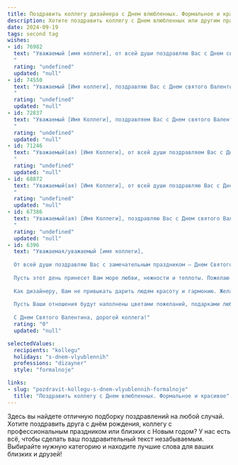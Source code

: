 ```yaml
---
title: Поздравить коллегу дизайнера с Днем влюбленных. Формальное и красивое
description: Хотите поздравить коллегу с Днем влюбленных или другим праздником? Наш ИИ создаст незабываемое поздравление, а вы обязательно выделитесь среди других.  
date: 2024-09-19
tags: second tag
wishes:
- id: 76982
  text: "Уважаемый [имя коллеги], от всей души поздравляю Вас с Днем святого Валентина! Пусть Ваша креативность и талант дизайнера вдохновляют Вас на новые творческие свершения, а любовь и гармония царят в жизни.
  "
  rating: "undefined"
  updated: "null"
- id: 74550
  text: "Уважаемый [Имя коллеги], поздравляю Вас с Днем святого Валентина! Пусть Ваша творческая энергия, как вдохновение художника, всегда будет яркой и плодотворной, а любовь к прекрасному – неиссякаемым источником новых идей. Желаю Вам вдохновения в работе, счастья в личной жизни и, конечно же, любви, которая будет согревать Вас каждый день.
  "
  rating: "undefined"
  updated: "null"
- id: 72837
  text: "Уважаемый [Имя Коллеги], поздравляем Вас с Днем святого Валентина! Желаем Вам вдохновения, ярких красок и  творческих  успехов в Вашей работе дизайнера. Пусть любовь и красота царят в Вашей жизни!
  "
  rating: "undefined"
  updated: "null"
- id: 71246
  text: "Уважаемый(ая) [Имя Коллеги], от всей души поздравляем Вас с Днем святого Валентина! Желаем Вам вдохновения, творческого огня и новых ярких идей в Вашей работе дизайнера. Пусть любовь и красота окружают Вас не только в этот день, но и всегда!
  "
  rating: "undefined"
  updated: "null"
- id: 68872
  text: "Уважаемый(ая) [Имя Коллеги], от всей души поздравляю Вас с Днем святого Валентина! Пусть Ваше вдохновение, как талантливого дизайнера, всегда будет ярким и свежим, а любовь и гармония царят в Вашей жизни!
  "
  rating: "undefined"
  updated: "null"
- id: 67386
  text: "Уважаемый(ая) [Имя Коллеги], поздравляю Вас с Днем святого Валентина! Желаю Вам творческих успехов, вдохновения и ярких красок как в жизни, так и в Ваших дизайнерских проектах. Пусть любовь, гармония и красота царят в Вашем сердце и вдохновляют на новые свершения!
  "
  rating: "undefined"
  updated: "null"
- id: 6396
  text: "Уважаемая/уважаемый [имя коллеги],
  
  От всей души поздравляю Вас с замечательным праздником – Днем Святого Валентина!
  
  Пусть этот день принесет Вам море любви, нежности и теплоты. Пожелаю Вам встретить свою вторую половинку или укрепить существующие отношения.
  
  Как дизайнеру, Вам не привыкать дарить людям красоту и гармонию. Желаю Вам и в своей личной жизни находить вдохновение и создавать шедевры.
  
  Пусть Ваши отношения будут наполнены цветами пожеланий, подарками любви и открытками романтических чувств. За каждым мазком - радость, за каждым штрихом - нежность, за каждым оттенком - любовь.
  
  С Днем Святого Валентина, дорогой коллега!"
  rating: "0"
  updated: "null"

selectedValues:
  recipients: "kollegu"
  holidays: "s-dnem-vlyublennih"
  professions: "dizayner"
  style: "formalnoje"

links:
- slug: "pozdravit-kollegu-s-dnem-vlyublennih-formalnoje"
  title: "Поздравить коллегу с Днем влюбленных. Формальное и красивое"
---
```


Здесь вы найдете отличную подборку поздравлений на любой случай. 
Хотите поздравить друга с днём рождения, коллегу с профессиональным праздником или близких с Новым годом? У нас есть всё, чтобы сделать ваш поздравительный текст незабываемым. Выбирайте нужную категорию и находите лучшие слова для ваших близких и друзей!
